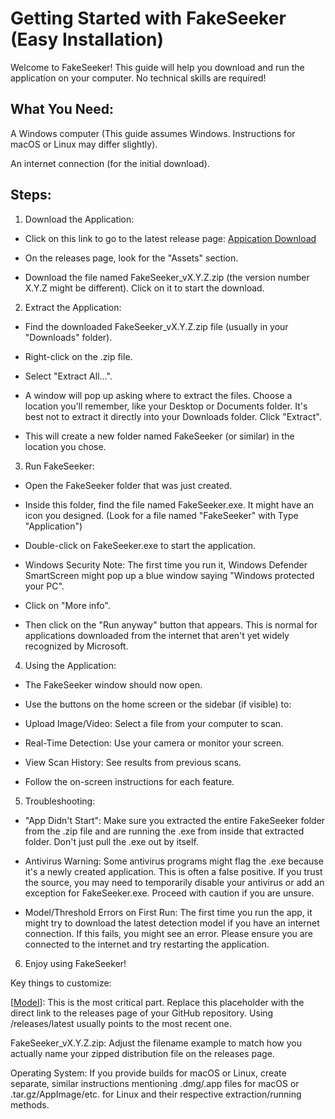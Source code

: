 # Getting Started with FakeSeeker (Easy Installation)

Welcome to FakeSeeker! This guide will help you download and run the application on your computer. No technical skills are required!

## What You Need:

A Windows computer (This guide assumes Windows. Instructions for macOS or Linux may differ slightly).

An internet connection (for the initial download).

## Steps:

1. Download the Application:

- Click on this link to go to the latest release page:
[Appication Download](https://github.com/liftlobby/Fakeseeker/releases/tag/1.2.0)

- On the releases page, look for the "Assets" section.

- Download the file named FakeSeeker_vX.Y.Z.zip (the version number X.Y.Z might be different). Click on it to start the download.

2. Extract the Application:

- Find the downloaded FakeSeeker_vX.Y.Z.zip file (usually in your "Downloads" folder).

- Right-click on the .zip file.

- Select "Extract All...".

- A window will pop up asking where to extract the files. Choose a location you'll remember, like your Desktop or Documents folder. It's best not to extract it directly into your Downloads folder. Click "Extract".

- This will create a new folder named FakeSeeker (or similar) in the location you chose.

3. Run FakeSeeker:

- Open the FakeSeeker folder that was just created.

- Inside this folder, find the file named FakeSeeker.exe. It might have an icon you designed.
(Look for a file named "FakeSeeker" with Type "Application")

- Double-click on FakeSeeker.exe to start the application.

- Windows Security Note: The first time you run it, Windows Defender SmartScreen might pop up a blue window saying "Windows protected your PC".

- Click on "More info".

- Then click on the "Run anyway" button that appears. This is normal for applications downloaded from the internet that aren't yet widely recognized by Microsoft.

4. Using the Application:

- The FakeSeeker window should now open.

- Use the buttons on the home screen or the sidebar (if visible) to:

- Upload Image/Video: Select a file from your computer to scan.

- Real-Time Detection: Use your camera or monitor your screen.

- View Scan History: See results from previous scans.

- Follow the on-screen instructions for each feature.

5. Troubleshooting:

- "App Didn't Start": Make sure you extracted the entire FakeSeeker folder from the .zip file and are running the .exe from inside that extracted folder. Don't just pull the .exe out by itself.

- Antivirus Warning: Some antivirus programs might flag the .exe because it's a newly created application. This is often a false positive. If you trust the source, you may need to temporarily disable your antivirus or add an exception for FakeSeeker.exe. Proceed with caution if you are unsure.

- Model/Threshold Errors on First Run: The first time you run the app, it might try to download the latest detection model if you have an internet connection. If this fails, you might see an error. Please ensure you are connected to the internet and try restarting the application.

6. Enjoy using FakeSeeker!

Key things to customize:

[[Model](https://github.com/liftlobby/Fakeseeker/releases/tag/1.2.0)]: This is the most critical part. Replace this placeholder with the direct link to the releases page of your GitHub repository. Using /releases/latest usually points to the most recent one.

FakeSeeker_vX.Y.Z.zip: Adjust the filename example to match how you actually name your zipped distribution file on the releases page.

Operating System: If you provide builds for macOS or Linux, create separate, similar instructions mentioning .dmg/.app files for macOS or .tar.gz/AppImage/etc. for Linux and their respective extraction/running methods.
